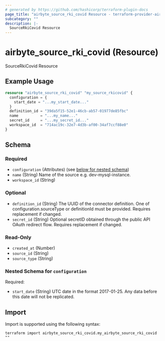 ```yaml
---
# generated by https://github.com/hashicorp/terraform-plugin-docs
page_title: "airbyte_source_rki_covid Resource - terraform-provider-airbyte"
subcategory: ""
description: |-
  SourceRkiCovid Resource
---
```


# airbyte_source_rki_covid (Resource)

SourceRkiCovid Resource

## Example Usage

```terraform
resource "airbyte_source_rki_covid" "my_source_rkicovid" {
  configuration = {
    start_date = "...my_start_date..."
  }
  definition_id = "39da5f15-52e1-46cb-ab57-01977de85fbc"
  name          = "...my_name..."
  secret_id     = "...my_secret_id..."
  workspace_id  = "714ac19c-32e7-4d3b-af00-34af7ccf88e0"
}
```

<!-- schema generated by tfplugindocs -->
## Schema

### Required

- `configuration` (Attributes) (see [below for nested schema](#nestedatt--configuration))
- `name` (String) Name of the source e.g. dev-mysql-instance.
- `workspace_id` (String)

### Optional

- `definition_id` (String) The UUID of the connector definition. One of configuration.sourceType or definitionId must be provided. Requires replacement if changed.
- `secret_id` (String) Optional secretID obtained through the public API OAuth redirect flow. Requires replacement if changed.

### Read-Only

- `created_at` (Number)
- `source_id` (String)
- `source_type` (String)

<a id="nestedatt--configuration"></a>
### Nested Schema for `configuration`

Required:

- `start_date` (String) UTC date in the format 2017-01-25. Any data before this date will not be replicated.

## Import

Import is supported using the following syntax:

```shell
terraform import airbyte_source_rki_covid.my_airbyte_source_rki_covid ""
```
